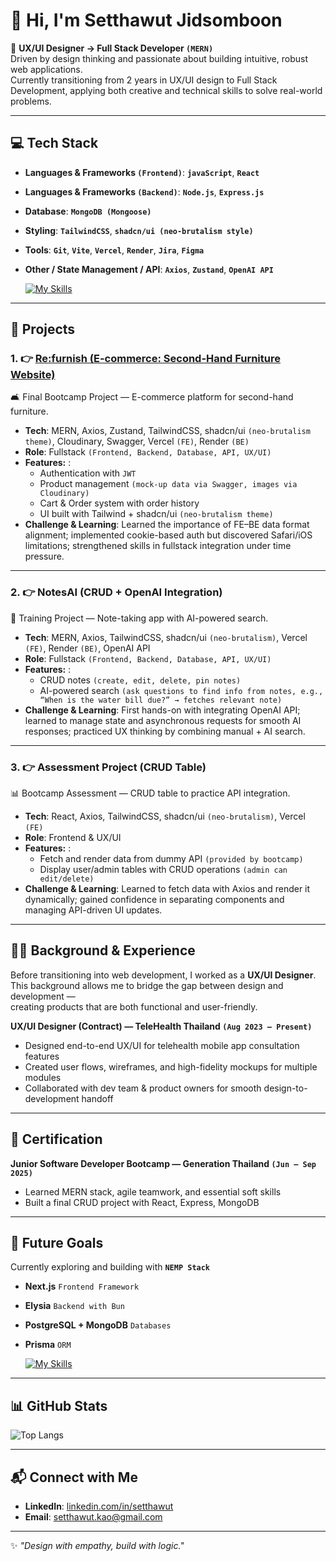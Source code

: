 # 👋 Hi, I'm Setthawut Jidsomboon  

🌱 **UX/UI Designer → Full Stack Developer `(MERN)`**  
Driven by design thinking and passionate about building intuitive, robust web applications.  
Currently transitioning from 2 years in UX/UI design to Full Stack Development, applying both creative and technical skills to solve
real-world problems.  

---

## 💻 Tech Stack

- **Languages & Frameworks `(Frontend)`**:  **`javaScript`**, **`React`**
- **Languages & Frameworks `(Backend)`**:  **`Node.js`**, **`Express.js`**
- **Database**:  **`MongoDB (Mongoose)`**
- **Styling**:  **`TailwindCSS`**, **`shadcn/ui (neo-brutalism style)`**
- **Tools**:  **`Git`**, **`Vite`**, **`Vercel`**, **`Render`**, **`Jira`**, **`Figma`**
- **Other / State Management / API**:  **`Axios`**, **`Zustand`**, **`OpenAI API`**

    [![My Skills](https://skillicons.dev/icons?i=javaScript,react,nodejs,express,mongodb,tailwind,git,vite,vercel,figma)](https://skillicons.dev)

---

## 🚀 Projects  

### 1. 👉 [Re:furnish (E-commerce: Second-Hand Furniture Website)](https://fe-re-furnish.vercel.app/)
🛋️ Final Bootcamp Project — E-commerce platform for second-hand furniture.
- **Tech**: MERN, Axios, Zustand, TailwindCSS, shadcn/ui `(neo-brutalism theme)`, Cloudinary, Swagger, Vercel `(FE)`, Render `(BE)`
- **Role**: Fullstack `(Frontend, Backend, Database, API, UX/UI)`
- **Features:** :  
  - Authentication with `JWT`
  - Product management `(mock-up data via Swagger, images via Cloudinary)`
  - Cart & Order system with order history
  - UI built with Tailwind + shadcn/ui `(neo-brutalism theme)`
- **Challenge & Learning**: Learned the importance of FE–BE data format alignment; implemented cookie-based auth but discovered Safari/iOS limitations; strengthened skills in fullstack integration under time pressure.

---

### 2. 👉 NotesAI (CRUD + OpenAI Integration)
📝 Training Project — Note-taking app with AI-powered search.
- **Tech**: MERN, Axios, TailwindCSS, shadcn/ui `(neo-brutalism)`, Vercel `(FE)`, Render `(BE)`, OpenAI API
- **Role**: Fullstack `(Frontend, Backend, Database, API, UX/UI)`
- **Features:** :
  - CRUD notes `(create, edit, delete, pin notes)`
  - AI-powered search `(ask questions to find info from notes, e.g., “When is the water bill due?” → fetches relevant note)`
- **Challenge & Learning**: First hands-on with integrating OpenAI API; learned to manage state and asynchronous requests for smooth AI responses; practiced UX thinking by combining manual + AI search.

---

### 3. 👉 Assessment Project (CRUD Table)
📊 Bootcamp Assessment — CRUD table to practice API integration.  
- **Tech**: React, Axios, TailwindCSS, shadcn/ui `(neo-brutalism)`, Vercel `(FE)`
- **Role**: Frontend & UX/UI
- **Features:** :
  - Fetch and render data from dummy API `(provided by bootcamp)`
  - Display user/admin tables with CRUD operations `(admin can edit/delete)` 
- **Challenge & Learning**: Learned to fetch data with Axios and render it dynamically; gained confidence in separating components and managing API-driven UI updates.
  
---

## 👨‍🎨 Background & Experience
Before transitioning into web development, I worked as a **UX/UI Designer**.  
This background allows me to bridge the gap between design and development —  
creating products that are both functional and user-friendly.

**UX/UI Designer (Contract) — TeleHealth Thailand `(Aug 2023 – Present)`**
- Designed end-to-end UX/UI for telehealth mobile app consultation features
- Created user flows, wireframes, and high-fidelity mockups for multiple modules
- Collaborated with dev team & product owners for smooth design-to-development handoff

---

## 📜 Certification  

**Junior Software Developer Bootcamp — Generation Thailand `(Jun – Sep 2025)`**
- Learned MERN stack, agile teamwork, and essential soft skills
- Built a final CRUD project with React, Express, MongoDB

---

## 🎯 Future Goals

Currently exploring and building with **`NEMP Stack`**
- **Next.js** `Frontend Framework`
- **Elysia** `Backend with Bun`
- **PostgreSQL + MongoDB** `Databases`
- **Prisma** `ORM`

    [![My Skills](https://skillicons.dev/icons?i=nextjs,elysia,postgres,mongodb,prisma)](https://skillicons.dev)

---

## 📊 GitHub Stats 

![Top Langs](https://github-readme-stats.vercel.app/api/top-langs/?username=setthawut-kao&layout=compact&theme=default)  

---

## 📬 Connect with Me  

- **LinkedIn**: [linkedin.com/in/setthawut](https://www.linkedin.com/in/setthawut-jidsomboon/)  
- **Email**: [setthawut.kao@gmail.com](mailto:setthawut.kao@gmail.com)  

---
✨ _"Design with empathy, build with logic."_  
